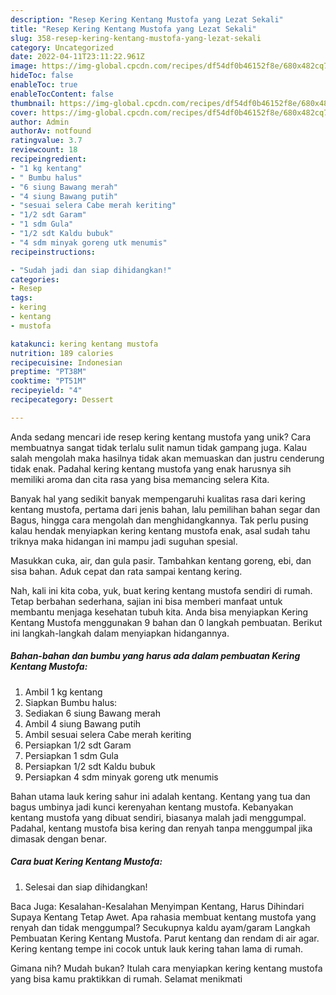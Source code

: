 ```yaml
---
description: "Resep Kering Kentang Mustofa yang Lezat Sekali"
title: "Resep Kering Kentang Mustofa yang Lezat Sekali"
slug: 358-resep-kering-kentang-mustofa-yang-lezat-sekali
category: Uncategorized
date: 2022-04-11T23:11:22.961Z
image: https://img-global.cpcdn.com/recipes/df54df0b46152f8e/680x482cq70/kering-kentang-mustofa-foto-resep-utama.jpg
hideToc: false
enableToc: true
enableTocContent: false
thumbnail: https://img-global.cpcdn.com/recipes/df54df0b46152f8e/680x482cq70/kering-kentang-mustofa-foto-resep-utama.jpg
cover: https://img-global.cpcdn.com/recipes/df54df0b46152f8e/680x482cq70/kering-kentang-mustofa-foto-resep-utama.jpg
author: Admin
authorAv: notfound
ratingvalue: 3.7
reviewcount: 18
recipeingredient:
- "1 kg kentang"
- " Bumbu halus"
- "6 siung Bawang merah"
- "4 siung Bawang putih"
- "sesuai selera Cabe merah keriting"
- "1/2 sdt Garam"
- "1 sdm Gula"
- "1/2 sdt Kaldu bubuk"
- "4 sdm minyak goreng utk menumis"
recipeinstructions:

- "Sudah jadi dan siap dihidangkan!"
categories:
- Resep
tags:
- kering
- kentang
- mustofa

katakunci: kering kentang mustofa 
nutrition: 189 calories
recipecuisine: Indonesian
preptime: "PT38M"
cooktime: "PT51M"
recipeyield: "4"
recipecategory: Dessert

---
```





Anda sedang mencari ide resep kering kentang mustofa yang unik? Cara membuatnya sangat tidak terlalu sulit namun tidak gampang juga. Kalau salah mengolah maka hasilnya tidak akan memuaskan dan justru cenderung tidak enak. Padahal kering kentang mustofa yang enak harusnya sih memiliki aroma dan cita rasa yang bisa memancing selera Kita.





Banyak hal yang sedikit banyak mempengaruhi kualitas rasa dari kering kentang mustofa, pertama dari jenis bahan, lalu pemilihan bahan segar dan Bagus, hingga cara mengolah dan menghidangkannya. Tak perlu pusing kalau hendak menyiapkan kering kentang mustofa enak,      asal sudah tahu triknya maka hidangan ini mampu jadi suguhan spesial.














Masukkan cuka, air, dan gula pasir. Tambahkan kentang goreng, ebi, dan sisa bahan. Aduk cepat dan rata sampai kentang kering.






Nah, kali ini kita coba, yuk, buat kering kentang mustofa sendiri di rumah. Tetap berbahan sederhana, sajian ini bisa memberi manfaat untuk membantu menjaga kesehatan tubuh kita. Anda bisa menyiapkan Kering Kentang Mustofa menggunakan 9 bahan dan 0 langkah pembuatan. Berikut ini langkah-langkah dalam menyiapkan hidangannya.

<!--inarticleads1-->

##### Bahan-bahan dan bumbu yang harus ada dalam pembuatan Kering Kentang Mustofa:

1. Ambil 1 kg kentang
1. Siapkan  Bumbu halus:
1. Sediakan 6 siung Bawang merah
1. Ambil 4 siung Bawang putih
1. Ambil sesuai selera Cabe merah keriting
1. Persiapkan 1/2 sdt Garam
1. Persiapkan 1 sdm Gula
1. Persiapkan 1/2 sdt Kaldu bubuk
1. Persiapkan 4 sdm minyak goreng utk menumis


Bahan utama lauk kering sahur ini adalah kentang. Kentang yang tua dan bagus umbinya jadi kunci kerenyahan kentang mustofa. Kebanyakan kentang mustofa yang dibuat sendiri, biasanya malah jadi menggumpal. Padahal, kentang mustofa bisa kering dan renyah tanpa menggumpal jika dimasak dengan benar. 

<!--inarticleads2-->

##### Cara buat Kering Kentang Mustofa:


1. Selesai dan siap dihidangkan!

Baca Juga: Kesalahan-Kesalahan Menyimpan Kentang, Harus Dihindari Supaya Kentang Tetap Awet. Apa rahasia membuat kentang mustofa yang renyah dan tidak menggumpal? Secukupnya kaldu ayam/garam Langkah Pembuatan Kering Kentang Mustofa. Parut kentang dan rendam di air agar. Kering kentang tempe ini cocok untuk lauk kering tahan lama di rumah. 

Gimana nih? Mudah bukan? Itulah cara menyiapkan kering kentang mustofa yang bisa kamu praktikkan di rumah. Selamat menikmati
